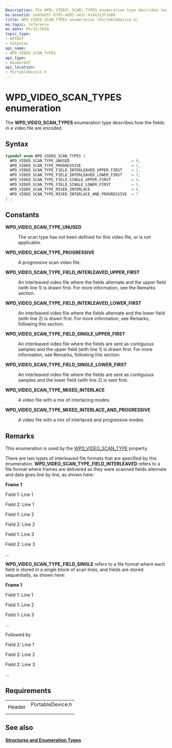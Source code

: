 ```yaml
---
Description: The WPD\_VIDEO\_SCAN\_TYPES enumeration type describes how the fields in a video file are encoded.
ms.assetid: ea0dab57-6783-4d02-a43c-414e313f1e80
title: WPD_VIDEO_SCAN_TYPES enumeration (PortableDevice.h)
ms.topic: reference
ms.date: 05/31/2018
topic_type: 
- APIRef
- kbSyntax
api_name: 
- WPD_VIDEO_SCAN_TYPES
api_type: 
- HeaderDef
api_location: 
- PortableDevice.h
---
```


# WPD\_VIDEO\_SCAN\_TYPES enumeration

The **WPD\_VIDEO\_SCAN\_TYPES** enumeration type describes how the fields in a video file are encoded.

## Syntax


```C++
typedef enum WPD_VIDEO_SCAN_TYPES { 
  WPD_VIDEO_SCAN_TYPE_UNUSED                           = 0,
  WPD_VIDEO_SCAN_TYPE_PROGRESSIVE                      = 1,
  WPD_VIDEO_SCAN_TYPE_FIELD_INTERLEAVED_UPPER_FIRST    = 2,
  WPD_VIDEO_SCAN_TYPE_FIELD_INTERLEAVED_LOWER_FIRST    = 3,
  WPD_VIDEO_SCAN_TYPE_FIELD_SINGLE_UPPER_FIRST         = 4,
  WPD_VIDEO_SCAN_TYPE_FIELD_SINGLE_LOWER_FIRST         = 5,
  WPD_VIDEO_SCAN_TYPE_MIXED_INTERLACE                  = 6,
  WPD_VIDEO_SCAN_TYPE_MIXED_INTERLACE_AND_PROGRESSIVE  = 7
} ;
```



## Constants

<dl> <dt>

<span id="WPD_VIDEO_SCAN_TYPE_UNUSED"></span><span id="wpd_video_scan_type_unused"></span>**WPD\_VIDEO\_SCAN\_TYPE\_UNUSED**
</dt> <dd>

The scan type has not been defined for this video file, or is not applicable.

</dd> <dt>

<span id="WPD_VIDEO_SCAN_TYPE_PROGRESSIVE"></span><span id="wpd_video_scan_type_progressive"></span>**WPD\_VIDEO\_SCAN\_TYPE\_PROGRESSIVE**
</dt> <dd>

A progressive scan video file.

</dd> <dt>

<span id="WPD_VIDEO_SCAN_TYPE_FIELD_INTERLEAVED_UPPER_FIRST"></span><span id="wpd_video_scan_type_field_interleaved_upper_first"></span>**WPD\_VIDEO\_SCAN\_TYPE\_FIELD\_INTERLEAVED\_UPPER\_FIRST**
</dt> <dd>

An interleaved video file where the fields alternate and the upper field (with line 1) is drawn first. For more information, see the Remarks section.

</dd> <dt>

<span id="WPD_VIDEO_SCAN_TYPE_FIELD_INTERLEAVED_LOWER_FIRST"></span><span id="wpd_video_scan_type_field_interleaved_lower_first"></span>**WPD\_VIDEO\_SCAN\_TYPE\_FIELD\_INTERLEAVED\_LOWER\_FIRST**
</dt> <dd>

An interleaved video file where the fields alternate and the lower field (with line 2) is drawn first. For more information, see Remarks, following this section.

</dd> <dt>

<span id="WPD_VIDEO_SCAN_TYPE_FIELD_SINGLE_UPPER_FIRST"></span><span id="wpd_video_scan_type_field_single_upper_first"></span>**WPD\_VIDEO\_SCAN\_TYPE\_FIELD\_SINGLE\_UPPER\_FIRST**
</dt> <dd>

An interleaved video file where the fields are sent as contiguous samples and the upper field (with line 1) is drawn first. For more information, see Remarks, following this section.

</dd> <dt>

<span id="WPD_VIDEO_SCAN_TYPE_FIELD_SINGLE_LOWER_FIRST"></span><span id="wpd_video_scan_type_field_single_lower_first"></span>**WPD\_VIDEO\_SCAN\_TYPE\_FIELD\_SINGLE\_LOWER\_FIRST**
</dt> <dd>

An interleaved video file where the fields are sent as contiguous samples and the lower field (with line 2) is sent first.

</dd> <dt>

<span id="WPD_VIDEO_SCAN_TYPE_MIXED_INTERLACE"></span><span id="wpd_video_scan_type_mixed_interlace"></span>**WPD\_VIDEO\_SCAN\_TYPE\_MIXED\_INTERLACE**
</dt> <dd>

A video file with a mix of interlacing modes.

</dd> <dt>

<span id="WPD_VIDEO_SCAN_TYPE_MIXED_INTERLACE_AND_PROGRESSIVE"></span><span id="wpd_video_scan_type_mixed_interlace_and_progressive"></span>**WPD\_VIDEO\_SCAN\_TYPE\_MIXED\_INTERLACE\_AND\_PROGRESSIVE**
</dt> <dd>

A video file with a mix of interlaced and progressive modes.

</dd> </dl>

## Remarks

This enumeration is used by the [WPD\_VIDEO\_SCAN\_TYPE](properties-and-attributes.md) property.

There are two types of interleaved file formats that are specified by this enumeration. **WPD\_VIDEO\_SCAN\_TYPE\_FIELD\_INTERLEAVED** refers to a file format where frames are delivered as they were scanned fields alternate and data goes line by line, as shown here:

**Frame 1**

Field 1: Line 1

Field 2: Line 1

Field 1: Line 2

Field 2: Line 2

Field 1: Line 3

Field 2: Line 3

...

**WPD\_VIDEO\_SCAN\_TYPE\_FIELD\_SINGLE** refers to a file format where each field is stored in a single block of scan lines, and fields are stored sequentially, as shown here:

**Frame 1**

Field 1: Line 1

Field 1: Line 2

Field 1: Line 3

...

Followed by

Field 2: Line 1

Field 2: Line 2

Field 2: Line 3

...

## Requirements



|                   |                                                                                             |
|-------------------|---------------------------------------------------------------------------------------------|
| Header<br/> | <dl> <dt>PortableDevice.h</dt> </dl> |



## See also

<dl> <dt>

[**Structures and Enumeration Types**](structures-and-enumeration-types.md)
</dt> </dl>

 

 




